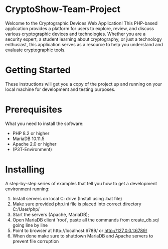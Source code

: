 # CryptoShow-Team-Project
Welcome to the Cryptographic Devices Web Application! This PHP-based application provides a platform for users to explore, review, and discuss various cryptographic devices and technologies. Whether you are a security expert, a student learning about cryptography, or just a technology enthusiast, this application serves as a resource to help you understand and evaluate cryptographic tools.

# Getting Started
These instructions will get you a copy of the project up and running on your local machine for development and testing purposes.

# Prerequisites
What you need to install the software:

- PHP 8.2 or higher
- MariaDB 10.11.5
- Apache 2.0 or higher
- (P3T-Environment)

# Installing 
A step-by-step series of examples that tell you how to get a development environment running:

1. Install servers on local C: drive (Install using .bat file)
2. Make sure provided php.ini file is placed into correct directory C:/User/php/
3. Start the servers (Apache, MariaDB);
4. Open MariaDB client 'root', paste all the commands from create_db.sql going line by line
5. Point to browser at http://localhost:6789/ or http://127.0.0.1:6789/
6. When done make sure to shutdown MariaDB and Apache servers to prevent file corruption

